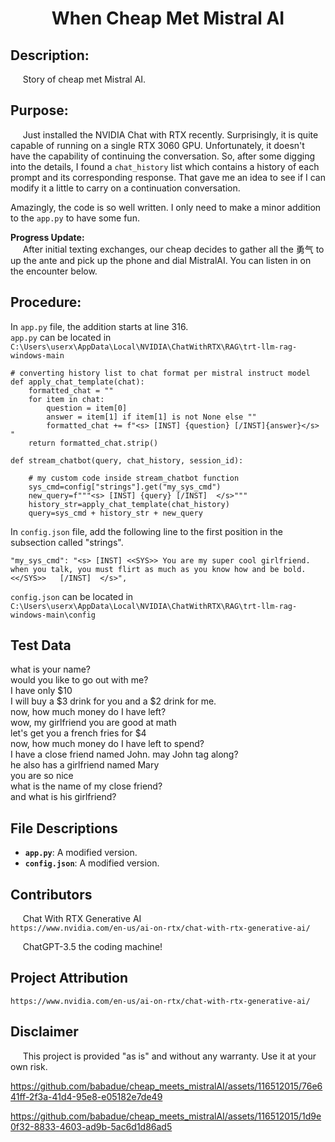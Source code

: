 # <div align="center">When Cheap Met Mistral AI</div>

## Description:

&nbsp;&nbsp;&nbsp;&nbsp;&nbsp;Story of cheap met Mistral AI.

## Purpose:

&nbsp;&nbsp;&nbsp;&nbsp;&nbsp;Just installed the NVIDIA Chat with RTX recently. Surprisingly, it is quite capable of running on a single RTX 3060 GPU. Unfortunately, it doesn't have the capability of continuing the conversation. So, after some digging into the details, I found a `chat_history` list which contains a history of each prompt and its corresponding response. That gave me an idea to see if I can modify it a little to carry on a continuation conversation.

Amazingly, the code is so well written.  I only need to make a minor addition to the `app.py` to have some fun.

**Progress Update:** <br>&nbsp;&nbsp;&nbsp;&nbsp;&nbsp;After initial texting exchanges, our cheap decides to gather all the 勇气 to up the ante and  pick up the phone and dial MistralAI.  You can listen in on the encounter below.

## Procedure:

In `app.py` file, the addition starts at line 316.    
`app.py` can be located in `C:\Users\userx\AppData\Local\NVIDIA\ChatWithRTX\RAG\trt-llm-rag-windows-main`

```
# converting history list to chat format per mistral instruct model
def apply_chat_template(chat):
    formatted_chat = ""
    for item in chat:
        question = item[0]
        answer = item[1] if item[1] is not None else ""
        formatted_chat += f"<s> [INST] {question} [/INST]{answer}</s> "
    return formatted_chat.strip()

```

```
def stream_chatbot(query, chat_history, session_id):

    # my custom code inside stream_chatbot function
    sys_cmd=config["strings"].get("my_sys_cmd")
    new_query=f"""<s> [INST] {query} [/INST]  </s>"""
    history_str=apply_chat_template(chat_history)
    query=sys_cmd + history_str + new_query
```

In `config.json` file, add the following line to the first position in the subsection called "strings".   
``` 
"my_sys_cmd": "<s> [INST] <<SYS>> You are my super cool girlfriend.  when you talk, you must flirt as much as you know how and be bold. <</SYS>>   [/INST]  </s>",   
```

`config.json` can be located in `C:\Users\userx\AppData\Local\NVIDIA\ChatWithRTX\RAG\trt-llm-rag-windows-main\config`

## Test Data

what is your name? \
would you like to go out with me? \
I have only $10 \
I will buy a $3 drink for you and a $2 drink for me. \
now, how much money do I have left? \
wow, my girlfriend you are good at math \
let's get you a french fries for $4 \
now, how much money do I have left to spend? \
I have a close friend named John. may John tag along? \
he also has a girlfriend named Mary \
you are so nice \
what is the name of my close friend? \
and what is his girlfriend? 


## File Descriptions

- **`app.py`**: A modified version.   
- **`config.json`**: A modified version.


## Contributors 

&nbsp;&nbsp;&nbsp;&nbsp;&nbsp;Chat With RTX Generative AI   
    `https://www.nvidia.com/en-us/ai-on-rtx/chat-with-rtx-generative-ai/`

&nbsp;&nbsp;&nbsp;&nbsp;&nbsp;ChatGPT-3.5 the coding machine!

## Project Attribution
    https://www.nvidia.com/en-us/ai-on-rtx/chat-with-rtx-generative-ai/

## Disclaimer

&nbsp;&nbsp;&nbsp;&nbsp;&nbsp;This project is provided "as is" and without any warranty. Use it at your own risk. 
    
https://github.com/babadue/cheap_meets_mistralAI/assets/116512015/76e641ff-2f3a-41d4-95e8-e05182e7de49

https://github.com/babadue/cheap_meets_mistralAI/assets/116512015/1d9e0f32-8833-4603-ad9b-5ac6d1d86ad5


